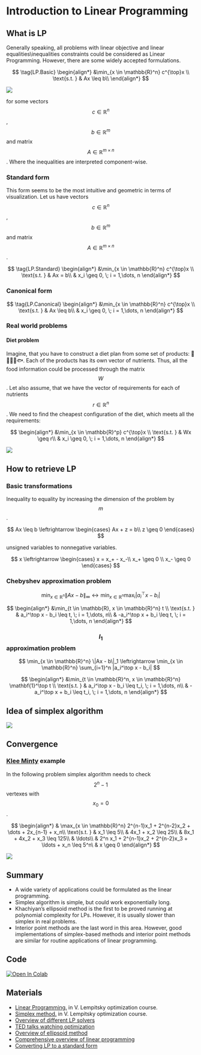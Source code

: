 # Introduction to Linear Programming
## What is LP

Generally speaking, all problems with linear objective and linear equalities\inequalities constraints could be considered as Linear Programming. However, there are some widely accepted formulations.

$$
\tag{LP.Basic}
\begin{align*}
&\min_{x \in \mathbb{R}^n} c^{\top}x \\
\text{s.t. } & Ax \leq b\\
\end{align*}
$$

![](LP.svg)

for some vectors $$c \in \mathbb{R}^n$$, $$b \in \mathbb{R}^m$$ and matrix $$A \in \mathbb{R}^{m \times n}$$. Where the inequalities are interpreted component-wise.

### Standard form
This form seems to be the most intuitive and geometric in terms of visualization. Let us have vectors $$c \in \mathbb{R}^n$$, $$b \in \mathbb{R}^m$$ and matrix $$A \in \mathbb{R}^{m \times n}$$.

$$
\tag{LP.Standard}
\begin{align*}
&\min_{x \in \mathbb{R}^n} c^{\top}x \\
\text{s.t. } & Ax = b\\
& x_i \geq 0, \; i = 1,\dots, n
\end{align*}
$$

### Canonical form

$$
\tag{LP.Canonical}
\begin{align*}
&\min_{x \in \mathbb{R}^n} c^{\top}x \\
\text{s.t. } & Ax \leq b\\
& x_i \geq 0, \; i = 1,\dots, n
\end{align*}
$$

### Real world problems

#### Diet problem
Imagine, that you have to construct a diet plan from some set of products: 🍌🍰🍗🥚🐟. Each of the products has its own vector of nutrients. Thus, all the food information could be processed through the matrix $$W$$. Let also assume, that we have the vector of requirements for each of nutrients $$r \in \mathbb{R}^n$$. We need to find the cheapest configuration of the diet, which meets all the requirements:

$$
\begin{align*}
&\min_{x \in \mathbb{R}^p} c^{\top}x \\
\text{s.t. } & Wx \geq r\\
& x_i \geq 0, \; i = 1,\dots, n
\end{align*}
$$

![](diet_LP.svg)

## How to retrieve LP
### Basic transformations
Inequality to equality by increasing the dimension of the problem by $$m$$.

$$
Ax \leq b \leftrightarrow 
\begin{cases}
Ax + z =  b\\
z \geq 0
\end{cases}
$$

unsigned variables to nonnegative variables.

$$
x \leftrightarrow 
\begin{cases}
x = x_+ - x_-\\
x_+ \geq 0 \\
x_- \geq 0
\end{cases}
$$

### Chebyshev approximation problem


$$
\min_{x \in \mathbb{R}^n} \|Ax - b\|_\infty \leftrightarrow \min_{x \in \mathbb{R}^n} \max_{i} |a_i^\top x - b_i|
$$

$$
\begin{align*}
&\min_{t \in \mathbb{R}, x \in \mathbb{R}^n} t \\
\text{s.t. } & a_i^\top x - b_i \leq t, \; i = 1,\dots, n\\
& -a_i^\top x + b_i \leq t, \; i = 1,\dots, n
\end{align*}
$$

### $$l_1$$ approximation problem


$$
\min_{x \in \mathbb{R}^n} \|Ax - b\|_1 \leftrightarrow \min_{x \in \mathbb{R}^n} \sum_{i=1}^n |a_i^\top x - b_i|
$$

$$
\begin{align*}
&\min_{t \in \mathbb{R}^n, x \in \mathbb{R}^n} \mathbf{1}^\top t \\
\text{s.t. } & a_i^\top x - b_i \leq t_i, \; i = 1,\dots, n\\
& -a_i^\top x + b_i \leq t_i, \; i = 1,\dots, n
\end{align*}
$$

## Idea of simplex algorithm

![](solution.svg)

## Convergence
### [Klee Minty](https://en.wikipedia.org/wiki/Klee%E2%80%93Minty_cube) example

In the following problem simplex algorithm needs to check $$2^n - 1$$ vertexes with $$x_0 = 0$$. 

$$
\begin{align*} & \max_{x \in \mathbb{R}^n} 2^{n-1}x_1 + 2^{n-2}x_2 + \dots + 2x_{n-1} + x_n\\
\text{s.t. } & x_1 \leq 5\\
& 4x_1 + x_2 \leq 25\\
& 8x_1 + 4x_2 + x_3 \leq 125\\
& \ldots\\
& 2^n x_1 + 2^{n-1}x_2 + 2^{n-2}x_3 + \ldots + x_n \leq 5^n\ & x \geq 0 
\end{align*}
$$

![](LP_KM.svg)

## Summary
* A wide variety of applications could be formulated as the linear programming.
* Simplex algorithm is simple, but could work exponentially long.
* Khachiyan’s ellipsoid method is the first to be proved running at polynomial complexity for LPs. However, it is usually slower than simplex in real problems.
* Interior point methods are the last word in this area. However, good implementations of simplex-based methods and interior point methods are similar for routine applications of linear programming.

## Code

[![Open In Colab](https://colab.research.google.com/assets/colab-badge.svg#button)](https://colab.research.google.com/github/MerkulovDaniil/optim/blob/master/assets/Notebooks/LP.ipynb)

## Materials

* [Linear Programming.](https://yadi.sk/i/uhmarI88kCRfw) in V. Lempitsky optimization course.
* [Simplex method.](https://yadi.sk/i/lzCxOVbnkFfZc) in V. Lempitsky optimization course.
* [Overview of different LP solvers](https://medium.com/opex-analytics/optimization-modeling-in-python-pulp-gurobi-and-cplex-83a62129807a)
* [TED talks watching optimization](https://www.analyticsvidhya.com/blog/2017/10/linear-optimization-in-python/)
* [Overview of ellipsoid method](https://www.stat.cmu.edu/~ryantibs/convexopt-F13/scribes/lec15.pdf)
* [Comprehensive overview of linear programming](http://www.mit.edu/~kircher/lp.pdf)
* [Converting LP to a standard form](https://sites.math.washington.edu/~burke/crs/407/lectures/L4-lp_standard_form.pdf)
